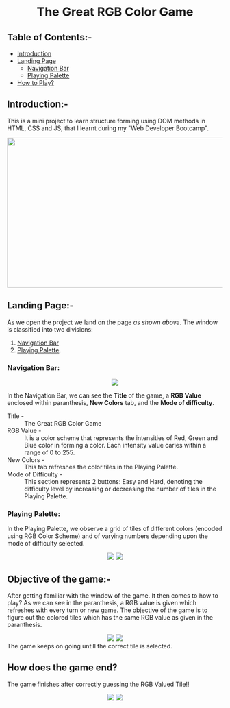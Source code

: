 <div align="center">

# The Great RGB Color Game
</div>


## Table of Contents:-
- [Introduction](#Introduction)
- [Landing Page](#Landing-Page)
  - [Navigation Bar](#Navigation-Bar)
  - [Playing Palette](#Playing-Palette)
- [How to Play?](#How-to-Play?)


## Introduction:-
This is a mini project to learn structure forming using DOM methods in HTML, CSS and JS, that I learnt during my "Web Developer Bootcamp".
<div align="center">
  <img src="https://github.com/gauravbisht005/Color-Guessing-Game/blob/master/assets/Easy.JPG" height="350" width="625">
</div>


## Landing Page:-
As we open the project we land on the page *as shown above*.
The window is classified into two divisions:<br/> 
1. [Navigation Bar](#Navigation-Bar)
2. [Playing Palette](#Playing-Palette).


### Navigation Bar:
<div align="center">
  <img src="https://github.com/gauravbisht005/Color-Guessing-Game/blob/master/assets/Navigation Bar.JPG">
</div>

In the Navigation Bar, we can see the **Title** of the game, a **RGB Value** enclosed within paranthesis, **New Colors** tab, and the **Mode of difficulty**.
<dl>
  <dt>Title -</dt>
  <dd>The Great RGB Color Game</dd>
  <dt>RGB Value -</dt>
  <dd>It is a color scheme that represents the intensities of Red, Green and Blue color in forming a color. Each intensity value caries within a range of 0 to 255.</dd>
  <dt>New Colors -</dt>
  <dd>This tab refreshes the color tiles in the Playing Palette.</dd>
  <dt>Mode of Difficulty -</dt>
  <dd>This section represents 2 buttons: Easy and Hard, denoting the difficulty level by increasing or decreasing the number of tiles in the Playing Palette.</dd>
</dl>


### Playing Palette:
In the Playing Palette, we observe a grid of tiles of different colors (encoded using RGB Color Scheme) and of varying numbers depending upon the mode of difficulty selected.
<div align="center">
  <img src="https://github.com/gauravbisht005/Color-Guessing-Game/blob/master/assets/Playing Palette (Easy).JPG">
  <img src="https://github.com/gauravbisht005/Color-Guessing-Game/blob/master/assets/Playing Palette (Hard).JPG">
</div>


## Objective of the game:-
After getting familiar with the window of the game. It then comes to how to play? As we can see in the paranthesis, a RGB value is given which refreshes with every turn or new game. The objective of the game is to figure out the colored tiles which has the same RGB value as given in the paranthesis.
<div align="center">
  <img src="https://github.com/gauravbisht005/Color-Guessing-Game/blob/master/assets/Easy (Try Again).JPG">
  <img src="https://github.com/gauravbisht005/Color-Guessing-Game/blob/master/assets/Hard (Try Again).JPG">
</div>
The game keeps on going untill the correct tile is selected.


## How does the game end?
The game finishes after correctly guessing the RGB Valued Tile!!
<div align="center">
  <img src="https://github.com/gauravbisht005/Color-Guessing-Game/blob/master/assets/Easy (Correct).JPG">
  <img src="https://github.com/gauravbisht005/Color-Guessing-Game/blob/master/assets/Hard (Correct).JPG">
</div>
